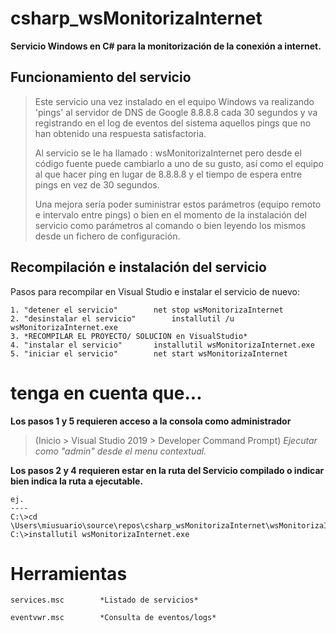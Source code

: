 # csharp_wsMonitorizaInternet

**Servicio Windows en C# para la monitorización de la conexión a internet.**

## Funcionamiento del servicio

>Este servicio una vez instalado en el equipo Windows va realizando 'pings' al servidor de DNS de Google 8.8.8.8 cada 30 segundos y va registrando en el log de eventos del sistema aquellos pings que no han obtenido una respuesta satisfactoria.
>
>Al servicio se le ha llamado :  wsMonitorizaInternet
pero desde el código fuente puede cambiarlo a uno de su gusto, así como el equipo al que hacer ping en lugar de 8.8.8.8 y el tiempo de espera entre pings en vez de 30 segundos.
>
>Una mejora sería poder suministrar estos parámetros (equipo remoto e intervalo entre pings) o bien en el momento de la instalación del servicio como parámetros al comando o bien leyendo los mismos desde un fichero de configuración.

## Recompilación e instalación del servicio

Pasos para recompilar en Visual Studio e instalar el servicio de nuevo:

	1. "detener el servicio"		net stop wsMonitorizaInternet
	2. "desinstalar el servicio"		installutil /u wsMonitorizaInternet.exe
	3. *RECOMPILAR EL PROYECTO/ SOLUCION en VisualStudio*
	4. "instalar el servicio"		installutil wsMonitorizaInternet.exe
	5. "iniciar el servicio"		net start wsMonitorizaInternet

# tenga en cuenta que...
**Los pasos 1 y 5 requieren acceso a la consola como administrador**

>(Inicio > Visual Studio 2019 > Developer Command Prompt)	*Ejecutar como "admin" desde el menu contextual.*

**Los pasos 2 y 4 requieren estar en la ruta del Servicio compilado o indicar bien indica la ruta a ejecutable.**
  
	ej.
	----
	C:\>cd \Users\miusuario\source\repos\csharp_wsMonitorizaInternet\wsMonitorizaInternet\bin\Debug>
	C:\>installutil wsMonitorizaInternet.exe

# Herramientas

	services.msc		*Listado de servicios*
	
	eventvwr.msc		*Consulta de eventos/logs* 

